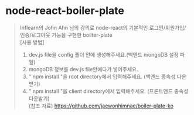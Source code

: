 # node-react-boiler-plate
> Inflearn의 John Ahn 님의 강의로 node-react의 기본적인 로그인/회원가입/인증/로그아웃 기능을 구현한 boilter-plate <br>
> [사용 방법] <br>
> 1. dev.js file을 config 폴더 안에 생성해주세요.(백엔드 mongoDB 설정 파일) <br>
> 2. mongoDB 정보를 dev.js file안에다가 넣어주세요. <br>
> 3. " npm install "을 root directory에서 입력해주세요. (백엔드 종속성 다운받기) <br>
> 4. " npm install "을 client directory에서 입력해주세요. (프론트엔드 종속성 다운받기) <br>
> (참조 자료) https://github.com/jaewonhimnae/boiler-plate-ko
